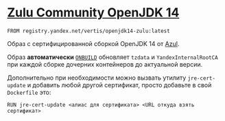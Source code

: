 # [Zulu Community OpenJDK 14](https://www.azul.com/downloads/zulu-community/?version=java-14&os=linux&architecture=x86-64-bit&package=jdk)

 ```FROM registry.yandex.net/vertis/openjdk14-zulu:latest```

Образ с сертифицированной сборкой OpenJDK 14 от [Azul](https://www.azul.com/).

Образ **автоматически** [`ONBUILD`](https://docs.docker.com/engine/reference/builder/#onbuild) обновляет `tzdata` и `YandexInternalRootCA` при каждой сборке дочерних контейнеров до актуальной версии.

Дополнительно при необходимости можно вызвать утилиту `jre-cert-update` и добавить любой другой сертификат, просто добавьте в свой `Dockerfile` это:

```RUN jre-cert-update <алиас для сертификата> <URL откуда взять сертификат>```
